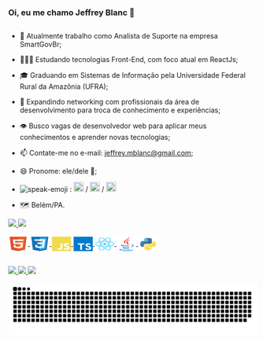 ### Oi, eu me chamo Jeffrey Blanc 👋
##
- 🔭 Atualmente trabalho como Analista de Suporte na empresa SmartGovBr;
- 👨🏻‍💻 Estudando tecnologias Front-End, com foco atual em ReactJs;
- 🎓 Graduando em Sistemas de Informação pela Universidade Federal Rural da Amazônia (UFRA);
- 🤔 Expandindo networking com profissionais da área de desenvolvimento para troca de conhecimento e experiências;
- 👁️ Busco vagas de desenvolvedor web para aplicar meus conhecimentos e aprender novas tecnologias;
- 📫 Contate-me no e-mail: jeffrey.mblanc@gmail.com;
- 😄 Pronome: ele/dele 🌈;
- <img height="20em" width="20em" alt="speak-emoji" src="https://user-images.githubusercontent.com/25435233/127782044-37b65dc6-f6ed-4228-948a-335832270593.png"/> : <img height="20em" width="20em" src="https://emojipedia-us.s3.dualstack.us-west-1.amazonaws.com/thumbs/120/twitter/282/flag-brazil_1f1e7-1f1f7.png"/> / <img height="20em" width="20em" src="https://emojipedia-us.s3.dualstack.us-west-1.amazonaws.com/thumbs/120/twitter/282/flag-united-states_1f1fa-1f1f8.png"/> / <img height="20em" width="20em" src="https://emojipedia-us.s3.dualstack.us-west-1.amazonaws.com/thumbs/120/twitter/282/flag-spain_1f1ea-1f1f8.png"/>

- 🗺️ Belém/PA.

 <div>
  <a href="https://github.com/jeffblanc23">
  <img height="180em" src="https://github-readme-stats.vercel.app/api?username=jeffblanc23&show_icons=true&theme=jolly&include_all_commits=true&count_private=true"/>
  <img height="180em" src="https://github-readme-stats.vercel.app/api/top-langs/?username=jeffblanc23&layout=compact&langs_count=7&theme=jolly"/>
</div>
 
  <div style="display: inline_block"><br>
    <img align="center" alt="Jeff-HTML" height="30" width="40" src="https://raw.githubusercontent.com/devicons/devicon/master/icons/html5/html5-original.svg">
    <img align="center" alt="Jeff-CSS" height="30" width="40" src="https://raw.githubusercontent.com/devicons/devicon/master/icons/css3/css3-original.svg">
    <img align="center" alt="Jeff-Js" height="30" width="40" src="https://raw.githubusercontent.com/devicons/devicon/master/icons/javascript/javascript-plain.svg">
    <img align="center" alt="Jeff-Ts" height="30" width="40" src="https://raw.githubusercontent.com/devicons/devicon/master/icons/typescript/typescript-plain.svg">
    <img align="center" alt="Jeff-React" height="30" width="40" src="https://raw.githubusercontent.com/devicons/devicon/master/icons/react/react-original.svg">
    <img align="center" alt="Jeff-Java" height="30" width="40" src="https://raw.githubusercontent.com/devicons/devicon/master/icons/java/java-original.svg">
    <img align="center" alt="Jeff-Python" height="30" width="40" src="https://raw.githubusercontent.com/devicons/devicon/master/icons/python/python-original.svg">  
  </div>
  
  ##
  
  <div>
    <a href="https://www.linkedin.com/in/jeffrey-mblanc" target="_blank">
     <img src="https://img.shields.io/badge/-LinkedIn-%230077B5?style=for-the-badge&logo=linkedin&logoColor=white">
   </a>
    <a href = "mailto:jeffrey.mblanc@gmail.com" target="_blank">
     <img src="https://img.shields.io/badge/-Gmail-%23333?style=for-the-badge&logo=gmail&logoColor=white">
   </a>
    <a href="https://instagram.com/j.e.f.f.mb" target="_blank">
     <img src="https://img.shields.io/badge/-Instagram-%23E4405F?style=for-the-badge&logo=instagram&logoColor=white">
   </a>
   
   ![Snake animation](https://github.com/jeffblanc23/jeffblanc23/blob/output/github-contribution-grid-snake.svg)
  </div>

